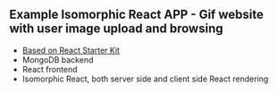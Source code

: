 ## Example Isomorphic React APP - Gif website with user image upload and browsing

- [Based on React Starter Kit](https://github.com/kriasoft/react-starter-kit)
- MongoDB backend
- React frontend
- Isomorphic React, both server side and client side React rendering
